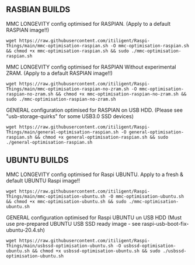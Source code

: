 ## RASBIAN BUILDS

MMC LONGEVITY config optimised for RASPIAN. (Apply to a default RASPIAN image!!)
 
    wget https://raw.githubusercontent.com/itiligent/Raspi-Things/main/mmc-optimisation-raspian.sh -O mmc-optimisation-raspian.sh && chmod +x mmc-optimisation-raspian.sh && sudo ./mmc-optimisation-raspian.sh


MMC LONGEVITY config optimised for RASPIAN Without experimental ZRAM. (Apply to a default RASPIAN image!!) 

    wget https://raw.githubusercontent.com/itiligent/Raspi-Things/main/mmc-optimisation-raspian-no-zram.sh -O mmc-optimisation-raspian-no-zram.sh && chmod +x mmc-optimisation-raspian-no-zram.sh && sudo ./mmc-optimisation-raspian-no-zram.sh


GENERAL configuration optimised for RASPIAN on USB HDD. (Please see "usb-storage-quirks" for some USB3.0 SSD devices)

    wget https://raw.githubusercontent.com/itiligent/Raspi-Things/main/general-optimisation-raspian.sh -O general-optimisation-raspian.sh && chmod +x general-optimisation-raspian.sh && sudo ./general-optimisation-raspian.sh


## UBUNTU BUILDS

MMC LONGEVITY config optimised for Raspi UBUNTU. Apply to a fresh & default UBUNTU Raspi image!!

    wget https://raw.githubusercontent.com/itiligent/Raspi-Things/main/mmc-optimisation-ubuntu.sh -O mmc-optimisation-ubuntu.sh && chmod +x mmc-optimisation-ubuntu.sh && sudo ./mmc-optimisation-ubuntu.sh


GENERAL configuration optimised for Raspi UBUNTU un USB HDD (Must use pre-prepared UBUNTU USB SSD ready image - see raspi-usb-boot-fix-ubuntu-20.4.sh)

    wget https://raw.githubusercontent.com/itiligent/Raspi-Things/main/usbssd-optimisation-ubuntu.sh -O usbssd-optimisation-ubuntu.sh && chmod +x usbssd-optimisation-ubuntu.sh && sudo ./usbssd-optimisation-ubuntu.sh




